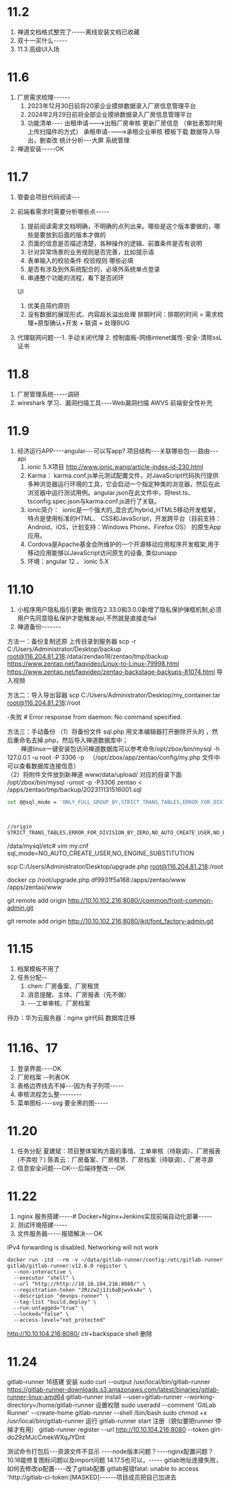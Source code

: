 # 11.2 
1. 禅道文档格式整完了-----离线安装文档已收藏
2. 双十一买什么-----
3. 11.3 高级UI入场
# 11.6
1. 厂房需求梳理------
	1. 2023年12月30日前将20家企业摸排数据录入厂房信息管理平台
	2. 2024年2月29日前将全部企业摸排数据录入厂房信息管理平台
	3. 功能清单----
		出租申请--->出租厂房审核   更新厂房信息  （审批表暂时用上传扫描件的方式）
		承租申请---->承租企业审核
		模板下载 数据导入导出，删查改
		统计分析---大屏
		系统管理
2. 禅道安装-----OK 

# 11.7
1. 管委会项目代码阅读---
2. 前端看需求时需要分析哪些点-----
	1. 提前阅读需求文档明确，不明确的点列出来。哪些是这个版本要做的，哪些是要放到后面的版本才做的
	2. 页面的信息是否描述清楚，各种操作的逻辑、前置条件是否有说明
	3. 针对异常场景的业务规则是否完善，比如提示语
	4. 表单输入的校验条件 校验规则 哪些必填
	5. 是否有涉及到外系统配合的，必填外系统单点登录
	6. 串通整个功能的流程，看下是否闭环

	UI
	1. 优美且简约原则
	2. 没有数据的展现形式、内容超长溢出处理
	排期时间：排期的时间 = 需求梳理+原型确认+开发 + 联调 + 处理BUG
3. 代理联网问题---1. 手动关闭代理 2. 控制面板-网络intenet属性-安全-清除ssL证书

# 11.8
1. 厂房管理系统-----调研
2. wireshark 学习、漏洞扫描工具----Web漏洞扫描 AWVS 前端安全性补充


# 11.9 
1. 经济运行APP----angular---可以写app?  项目结构---关联哪些包---路由---api
	1.  ionic 5.X项目 http://www.ionic.wang/article-index-id-230.html
	2. Karma： karma.conf.js单元测试配置文件，对JavaScript代码执行提供多种浏览器运行环境的工具，它会启动一个指定种类的浏览器，然后在此浏览器中运行测试用例。angular.json在此文件中，将test.ts、tsconfig.spec.json与karma.conf.js进行了关联。
	3. ionic简介： ​ ​ionic​​是一个强大的_混合式/hybrid_HTML5移动开发框架，特点是使用标准的HTML、 CSS和JavaScript，开发跨平台（目前支持：Android、iOS，计划支持：Windows Phone、Firefox OS） 的原生App应用。
	4. Cordova是Apache基金会所维护的一个开源移动应用程序开发框架,用于移动应用能够以JavaScript访问原生的设备, 类似uniapp
	5. 环境：angular 12 、 ionic 5.X
# 11.10
1. 小程序用户隐私指引更新
	微信在2.33.0和3.0.0新增了隐私保护弹框机制,必须用户先同意隐私保护才能触发api,不然就是直接走fail
2. 禅道备份-------

方法一：备份复制还原
上传目录到服务器
scp -r C:/Users/Administrator/Desktop/backup root@116.204.81.218:/data/zendao18/zentao/tmp/backup
https://www.zentao.net/faqvideo/Linux-to-Linux-79998.html
https://www.zentao.net/faqvideo/zentao-backstage-backups-81074.html  导入视频

方法二：导入导出容器
scp  C:/Users/Administrator/Desktop/my_container.tar root@116.204.81.218:/root

-失败 # Error response from daemon: No command specified.

方法三：手动备份
	（1）将备份文件 sql.php 用文本编辑器打开删除开头的 <?php die();?>，然后重命名去掉.php，然后导入禅道数据库中；  
	        禅道linux一键安装包访问禅道数据库可以参考命令/opt/zbox/bin/mysql -h 127.0.0.1 -u root -P 3306 -p   （/opt/zbox/app/zentao/config/my.php 文件中可以查看数据库连接信息）  
	（2）将附件文件放到新禅道 www/data/upload/ 对应的目录下面
/opt/zbox/bin/mysql -uroot -p -P3306 zentao < /apps/zentao/tmp/backup/202311131516001.sql


```bash
set @@sql_mode = 'ONLY_FULL_GROUP_BY,STRICT_TRANS_TABLES,ERROR_FOR_DIVISION_BY_ZERO,NO_ENGINE_SUBSTITUTION';



//origin
STRICT_TRANS_TABLES,ERROR_FOR_DIVISION_BY_ZERO,NO_AUTO_CREATE_USER,NO_ENGINE_SUBSTITUTION
```

/data/mysql/etc# vim my.cnf
sql_mode=NO_AUTO_CREATE_USER,NO_ENGINE_SUBSTITUTION

scp  C:/Users/Administrator/Desktop/upgrade.php root@116.204.81.218:/root

docker cp /root/upgrade.php df9931f5a188:/apps/zentao/www
/apps/zentao/www


git remote add origin http://10.10.102.216:8080//common/front-common-admin.git


git remote add origin http://10.10.102.216:8080/jkjt/font_factory-admin.git


# 11.15
1. 档案模板不用了
2. 任务分配--
	1. chen: 厂房备案、厂房租赁
	2. 消息提醒、主体、厂房报表（先不做）
	3. ---工单审核、厂房档案


待办：华为云服务器：nginx git代码  数据库迁移

# 11.16、17
1. 登录界面----OK
2. 厂房档案 --列表OK
3. 表格边界线去不掉---因为有子列项-----
4. 审核流程怎么整--------
5. 菜单图标----svg 要全黑的图-----

# 11.20
1. 任务分配
	夏建斌：项目整体架构方面的事情、工单审核（待联调）、厂房报表(不弄啦？)
	陈青云：厂房备案、厂房租赁、厂房档案（待联调）、厂房寻源
3. 信息安全问题---OK---后端待整改---OK 

# 11.22
1. nginx 服务搭建-----# Docker+Nginx+Jenkins实现前端自动化部署-----
2. 测试环境搭建-----
3. 文件服务器-----报错解决---OK

IPv4 forwarding is disabled. Networking will not work

```plain
docker run -itd --rm -v ~/data/gitlab-runner/config:/etc/gitlab-runner  gitlab/gitlab-runner:v12.6.0 register \
  --non-interactive \
  --executor "shell" \
  --url "http://http://10.10.104.216:8080/" \
  --registration-token "JRzzw2j1Ji6aBjwvkxAv" \
  --description "devops-runner" \
  --tag-list "build,deploy" \
  --run-untagged="true" \
  --locked="false" \
  --access-level="not_protected"
```

http://10.10.104.216:8080/
ctr+backspace  shell 删除

# 11.24
gitlab-runner 16搭建
安装
sudo curl --output /usr/local/bin/gitlab-runner https://gitlab-runner-downloads.s3.amazonaws.com/latest/binaries/gitlab-runner-linux-amd64
gitlab-runner install --user=gitlab-runner --working-directory=/home/gitlab-runner
设置权限
sudo useradd --comment 'GitLab Runner' --create-home gitlab-runner --shell /bin/bash
sudo chmod +x /usr/local/bin/gitlab-runner
运行
gitlab-runner start
注册（貌似要把runner 停掉才有用）
gitlab-runner register  --url http://10.10.104.216:8080  --token glrt-do29zMJcCmekWXqJYDnt


测试命令打包后---资源文件不显示 ----node版本问题？----nginx配置问题？10.16能修复图标问题以及import问题  14.17.5也可以，-----
 gitlab地址连接失败，如何去修改ip配置----改了gitlab配置
 gitlab报错fatal: unable to access 'http://gitlab-ci-token:[MASKED]------项目成员把自己加进去

